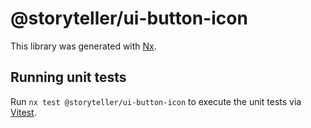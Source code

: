 # @storyteller/ui-button-icon

This library was generated with [Nx](https://nx.dev).

## Running unit tests

Run `nx test @storyteller/ui-button-icon` to execute the unit tests via [Vitest](https://vitest.dev/).
